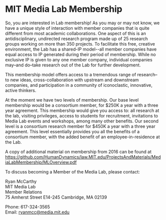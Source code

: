 # MIT Media Lab Membership

So, you are interested in Lab membership! As you may or may not know, we have a unique style of interaction with member companies that is quite different from most academic collaborations. One aspect of this is an antidisciplinary, undirected research program made up of 25 research groups working on more than 350 projects. To facilitate this free, creative environment, the Lab has a shared-IP model--all member companies have equal access to IP generated during their period of membership. While no exclusive IP is given to any one member company, individual companies may–and do–take research out of the Lab for further development.

This membership model offers access to a tremendous range of research–to new ideas, cross-collaboration with upstream and downstream companies, and participation in a community of iconoclastic, innovative, active thinkers.

At the moment we have two levels of membership. Our base level membership would be a consortium member, for $250K a year with a three year agreement. This membership would give you access to: all research at the lab, visiting privileges, access to students for recruitment, invitations to Media Lab events and workshops, among many other benefits. Our second level is a consortium research member for $450K a year with a three year agreement. This level essentially provides you all the benefits of a consortium member, with the added benefit of an employee-in-residence at the Lab.

A copy of additional material on membership from 2016 can be found at https://github.com/HumanDynamics/law.MIT.edu/ProjectsAndMaterials/MediaLabMembership/MLOverview.pdf  

To discuss becoming a Member of the Media Lab, please contact:

Ryan McCarthy    
MIT Media Lab    
Member Relations    
75 Amherst Street E14-245 Cambridge, MA 02139    

Phone: 617-324-3565     
Email: ryanmcc@media.mit.edu
